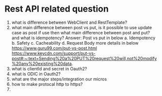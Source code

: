 # Rest API related question
1. what is difference between WebClient and RestTemplate?
2. what main difference between post vs put, is it possible to use update case as post if use then what main difference between post and put?
and what is idempotency?
Answer: Post vs put in below
a. Idempotency
b. Safety
c. Cacheability
d. Request Body
more details in below
https://www.guru99.com/put-vs-post.html
https://www.keycdn.com/support/put-vs-post#:~:text=Sending%20a%20PUT%20request%20will,not%20modify%20any%20existing%20data.
3. what is clientId and secret in Oauth2?
4. what is ODIC in Oauth2?
5. what are the major steps/integration our micros
6. how to make protocal http to https?
7. 

